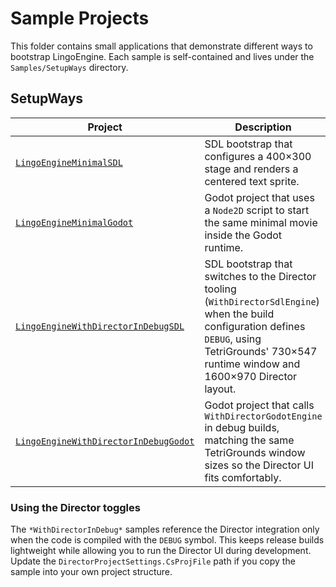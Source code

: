 # Sample Projects

This folder contains small applications that demonstrate different ways to bootstrap LingoEngine.
Each sample is self-contained and lives under the `Samples/SetupWays` directory.

## SetupWays

| Project | Description |
| --- | --- |
| [`LingoEngineMinimalSDL`](SetupWays/LingoEngineMinimalSDL/) | SDL bootstrap that configures a 400×300 stage and renders a centered text sprite. |
| [`LingoEngineMinimalGodot`](SetupWays/LingoEngineMinimalGodot/) | Godot project that uses a `Node2D` script to start the same minimal movie inside the Godot runtime. |
| [`LingoEngineWithDirectorInDebugSDL`](SetupWays/LingoEngineWithDirectorInDebugSDL/) | SDL bootstrap that switches to the Director tooling (`WithDirectorSdlEngine`) when the build configuration defines `DEBUG`, using TetriGrounds' 730×547 runtime window and 1600×970 Director layout. |
| [`LingoEngineWithDirectorInDebugGodot`](SetupWays/LingoEngineWithDirectorInDebugGodot/) | Godot project that calls `WithDirectorGodotEngine` in debug builds, matching the same TetriGrounds window sizes so the Director UI fits comfortably. |

### Using the Director toggles

The `*WithDirectorInDebug*` samples reference the Director integration only when the code is compiled with the `DEBUG` symbol.
This keeps release builds lightweight while allowing you to run the Director UI during development.
Update the `DirectorProjectSettings.CsProjFile` path if you copy the sample into your own project structure.
